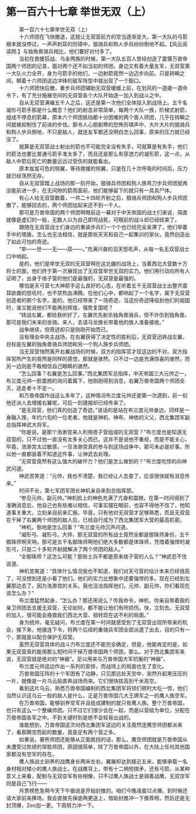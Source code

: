 <h1>第一百六十七章 举世无双（上）</h1>
<div id="content">&nbsp&nbsp&nbsp&nbsp&nbsp&nbsp&nbsp&nbsp
 第一百六十七章举世无双（上）
 <br/>&nbsp&nbsp&nbsp&nbsp&nbsp&nbsp&nbsp&nbsp
 十六师团在飞快撤退，这就让无双营前方的空当逐渐变大，第一大队的弓箭根本就没停过，一声声刺耳的厉啸中，狼骑兵和狗人步兵纷纷倒地不起。【风云阅读网.】与独角兽骑兵相比，他们要好对付多了。
 <br/>&nbsp&nbsp&nbsp&nbsp&nbsp&nbsp&nbsp&nbsp
 当初在救援狂战、乌金两族的时候，第一大队五百人曾经创造了震慑万兽帝国两个师团的记录，面对两个还不如当初的师团，身边又有着大量友军，无双营第一大队火力全开，身为弓箭手的他们，一边射箭竟然一边迈步向前。只是转瞬之间，朝着十六师团这边冲锋的敌军阵型中就出现了一个豁口。
 <br/>&nbsp&nbsp&nbsp&nbsp&nbsp&nbsp&nbsp&nbsp
 十六师团快后撤，重步兵师团辅助无双营缓缓上前，在划风的一道接一道命令下，有了充分施展空间的无双营各个大队开始逐一加入到战斗之中。
 <br/>&nbsp&nbsp&nbsp&nbsp&nbsp&nbsp&nbsp&nbsp
 自从无双营满编五千人之后，这还是第一次他们全体投入到战场上。五千名凝形弓箭手那是什么概念？他们的射击非常简单，每两个大队一族，阶梯式射箭，组成不停息的箭幕，原本六个师团抵挡都十分困难的两个兽人师团，几乎在转瞬之间就被抑制住了前进的步伐。那令人心胆剧寒的恐怖厉啸声中，大片大片的狼骑兵和狗人步兵倒地，不只是敌人，就连友军都还没明白怎么回事，原来的压力就已经没了。
 <br/>&nbsp&nbsp&nbsp&nbsp&nbsp&nbsp&nbsp&nbsp
 就算是无双营战士射出的箭也不可能完全没有失手，可就算是有失手，他们的箭法也要比普通弓箭手准太多了，而且还是那么有穿透力的凝形箭，这一点，从敌人中箭后死亡的数量远远过受伤的就能看出。
 <br/>&nbsp&nbsp&nbsp&nbsp&nbsp&nbsp&nbsp&nbsp
 原本岌岌可危的侧翼，等待救援的侧翼，只是在几十次呼吸的时间后，压力就已经荡然无存。
 <br/>&nbsp&nbsp&nbsp&nbsp&nbsp&nbsp&nbsp&nbsp
 自从无双营踏上战场的那一刻开始，狼骑兵师团和狗人族弯刀步兵师团就再没能前进一步，在无间隙的箭雨面前，他们能够留下的就只有一具具尸体。
 <br/>&nbsp&nbsp&nbsp&nbsp&nbsp&nbsp&nbsp&nbsp
 有心人给无双营数着，一共二十四轮齐射之后，狼骑兵师团和狗人步兵师团撤了，能够回去的，两个师团加起来还不到一千人。
 <br/>&nbsp&nbsp&nbsp&nbsp&nbsp&nbsp&nbsp&nbsp
 那可是万兽帝国的两个师团啊眼前这一幕对于中天帝国的战士们来说，简直就像是虚幻的一般，无数人以为自己即将战死，可眼前的战斗却已经结束了。
 <br/>&nbsp&nbsp&nbsp&nbsp&nbsp&nbsp&nbsp&nbsp
 跟随在无双营战士们身边的重装步兵们一个个也已经完全呆滞了，他们举着手中的塔盾，怎么也无法相信，就是那些天天和自己一起集训的家伙，竟然创造出了如此可怕的奇迹。
 <br/>&nbsp&nbsp&nbsp&nbsp&nbsp&nbsp&nbsp&nbsp
 “举——世——无——双——。”充满兴奋的滔天怒吼声，从每一名无双营战士口中响起。
 <br/>&nbsp&nbsp&nbsp&nbsp&nbsp&nbsp&nbsp&nbsp
 是的，他们是举世无双的无双营啊在这北疆的战场上，当着西北大营数十万将士的面，他们终于第一次展现出了无双营举世无双的实力。他们用行动向所有人证明了，出身于痞子营的他们是最强的，无双营是最强的。
 <br/>&nbsp&nbsp&nbsp&nbsp&nbsp&nbsp&nbsp&nbsp
 哪怕是天弓营七大神箭手这么良好的心态，在听着五千无双营战士出整齐震耳欲聋的怒吼时，也不禁热血沸腾。在他们心中，都响起了一个名字，属于无双营创造者的那个名字。是的，他已经带来了一场奇迹，当这份奇迹降临到他们的祖国时，谁又能说他们不能再创辉煌，强势复国呢？
 <br/>&nbsp&nbsp&nbsp&nbsp&nbsp&nbsp&nbsp&nbsp
 “转战左翼，都给我听好了，左翼优先射杀独角兽骑兵，但不许伤到独角兽。那可是我们未来的坐骑。来人，去请马龙族长带着他的族人准备接收。”
 <br/>&nbsp&nbsp&nbsp&nbsp&nbsp&nbsp&nbsp&nbsp
 战争继续，但奇迹却只是刚刚开始而已。
 <br/>&nbsp&nbsp&nbsp&nbsp&nbsp&nbsp&nbsp&nbsp
 没有理会中央主战场，在右翼获得了决定性的胜利后，无双营迅转战左翼，目标是左翼的独角兽骑兵师团和另一个狗人族步兵师团。
 <br/>&nbsp&nbsp&nbsp&nbsp&nbsp&nbsp&nbsp&nbsp
 当无双营悄然离开右翼战场的时候，双方的指挥官才现这边的不对。双方指挥官所产生的竟然是同样的感觉，那就是骇然。只不过一边是充满惊喜的骇然，而另一边则是不敢相信自己眼睛的骇然。
 <br/>&nbsp&nbsp&nbsp&nbsp&nbsp&nbsp&nbsp&nbsp
 “怎么回事？右翼是怎么回事。”西北集团军总指挥，中天帝国三大元帅之一，布兰度元帅一脸震撼的询问着属下，他刚刚得到消息，右翼万兽帝国两个师团全灭，逃走者十不足一。
 <br/>&nbsp&nbsp&nbsp&nbsp&nbsp&nbsp&nbsp&nbsp
 和万兽帝国作战这么多年了，这种情况布兰度元帅还是第一次遇到，前一刻他还派人去增援右翼呢，可后一刻捷报却已经传来了。
 <br/>&nbsp&nbsp&nbsp&nbsp&nbsp&nbsp&nbsp&nbsp
 “是无双营，他们真的创造了奇迹。”说话的是站在布兰度元帅身边，同样是一身融入按，年约六旬的一位老者。他就是神机、神布、神依的义父，西北集团军副总指挥神武大将军。
 <br/>&nbsp&nbsp&nbsp&nbsp&nbsp&nbsp&nbsp&nbsp
 “你是说，是那个浩渺宫来人利用痞子营组成的无双营？”布兰度也是知道无双营的，只不过他一直没有太多关心而已。这并不是说他不重视，而是不能关心，毕竟，浩渺宫太过敏感，一旦浩渺宫真的参与到这场战争中，那可未必是好事。所以他一直都装着不知道这件事，让神武去处理。
 <br/>&nbsp&nbsp&nbsp&nbsp&nbsp&nbsp&nbsp&nbsp
 “无双营竟然有这么强大的破坏力？他们是怎么做到的？”布兰度吃惊的向神武问道。
 <br/>&nbsp&nbsp&nbsp&nbsp&nbsp&nbsp&nbsp&nbsp
 神武苦笑道：“元帅，我也不清楚，我已经让人去查了，应该很快就有消息传来。”
 <br/>&nbsp&nbsp&nbsp&nbsp&nbsp&nbsp&nbsp&nbsp
 时间不长，第七军团军团长神机亲自来到总指挥部。
 <br/>&nbsp&nbsp&nbsp&nbsp&nbsp&nbsp&nbsp&nbsp
 “参见元帅，副元帅。”神机脸上的神色充满了亢奋和震撼，在第一时间得到了准确消息后，他自己也有些难以相信，可事实摆在眼前，也容不得他不信了，他知道事关重大，立刻亲自前来汇报。毕竟，只有他对无双营才足够熟悉，而且无双营在干掉了右翼两个师团的敌人后，已经自行成为了西北集团军大营的最高机密。
 <br/>&nbsp&nbsp&nbsp&nbsp&nbsp&nbsp&nbsp&nbsp
 “神机，倒地是怎么回事？”布兰度元帅沉声问道。
 <br/>&nbsp&nbsp&nbsp&nbsp&nbsp&nbsp&nbsp&nbsp
 “凝形弓、凝形弓。大帅，那无双营的所有战士竟然全都是御珠师身份，五千御珠师啊天呐，那可是五千名御珠师啊他们绝大多数都是体珠师，凭借着强悍的凝形弓，只是二十多轮齐射就解决了两个师团的敌人。”
 <br/>&nbsp&nbsp&nbsp&nbsp&nbsp&nbsp&nbsp&nbsp
 “全御珠师？这怎么可能？那些士兵不都是原来痞子营的人么？”神武忍不住说道。
 <br/>&nbsp&nbsp&nbsp&nbsp&nbsp&nbsp&nbsp&nbsp
 神机苦笑道：“具体什么情况我也不知道，我们对天弓营的估计本来已经很高了，可没想到还是小看了他们。他们的实力比想象中还要强悍的多。现在已经到左翼那边去了。因为浩渺宫的关系，我也没法指挥他们，元帅、副元帅，你们看现在该怎么办？”
 <br/>&nbsp&nbsp&nbsp&nbsp&nbsp&nbsp&nbsp&nbsp
 布兰度猛然起身，“怎么办？那还用说么？传我命令，神机，你亲自带着我的亲卫师团去支援无双营，无论如何，都不能让他们有所损伤。快，立刻去。无双营的加入，很可能会挽救我们西北大营，扭转现在这不利的局面。”
 <br/>&nbsp&nbsp&nbsp&nbsp&nbsp&nbsp&nbsp&nbsp
 身为统帅，毫无疑问，布兰度在第一时间就感受到了无双营出现所带来的机会，接下来，他接连下令，将两个后续的重骑兵军团全部派遣了出去，目的只有一个，那就是以配合保护无双营。
 <br/>&nbsp&nbsp&nbsp&nbsp&nbsp&nbsp&nbsp&nbsp
 虽然无双营具体的战斗力布兰度还不能完全确定，但是，他能肯定的是，如果无双营真的能用那么短时间干掉万兽帝国两个师团，那么，对于西北集团军来说，无双营就是绝对的“神器”。足以用来与万兽帝国大军抗衡的“神器”。
 <br/>&nbsp&nbsp&nbsp&nbsp&nbsp&nbsp&nbsp&nbsp
 布兰度元帅这边作出一系列的安排，而战场上的局面也生了变化。
 <br/>&nbsp&nbsp&nbsp&nbsp&nbsp&nbsp&nbsp&nbsp
 万兽帝国压阵的十个军团有了动静，只见那远处天空中，突然升起黑压压的一片，就像是一片乌云般直奔战场而来。它们很快拔高到千米高空。
 <br/>&nbsp&nbsp&nbsp&nbsp&nbsp&nbsp&nbsp&nbsp
 看到这片乌云，熟悉万兽帝国编制的西北集团军将领们顿时大吃一惊，他们当然认识这乌云一般的敌人是什么，正是万兽帝国几大王牌军之一的鹰人族空军。
 <br/>&nbsp&nbsp&nbsp&nbsp&nbsp&nbsp&nbsp&nbsp
 在万兽帝国，能够驯养空军并且组成建制的就只有鹰人族。整个万兽帝国，也只有这么一个整编师团。只不过它们很少会在一起，而是以营级为单位，分配在万兽帝国各军之中。不到关键时刻是绝不会轻易出战的。
 <br/>&nbsp&nbsp&nbsp&nbsp&nbsp&nbsp&nbsp&nbsp
 谁能想到，万兽帝国这次对西北集团军这边的关注竟然连鹰空师团都派来了，看那腾空而起的数量，竟是足有两个营之多。
 <br/>&nbsp&nbsp&nbsp&nbsp&nbsp&nbsp&nbsp&nbsp
 如果说，暴熊师团还能够从正面抵挡的话，那么，鹰空师团就是万兽帝国从未遭受过败绩的常胜师团，原因很简单，除了万兽帝国以外，在大陆上任何其他国家都没有空军的存在。
 <br/>&nbsp&nbsp&nbsp&nbsp&nbsp&nbsp&nbsp&nbsp
 鹰人族战士驯养的战鹰身长两米左右，翼展却达到接近五米，能够承载一名身材相对矮小的鹰人族战士。在战鹰背上，带有十二柄短掷矛，还有弓箭，从某种意义上来看，配制与无双空军有些相像，只不过鹰人族战士是骑着战鹰，无双空军则是自己飞行——
 <br/>&nbsp&nbsp&nbsp&nbsp&nbsp&nbsp&nbsp&nbsp
 月票榜危急啊今天下午据说是开始封推的。咱们今晚凌晨12点爆。到时候还请大家前来捧场。我会直接先保底两更送上，借助封推冲一下推荐榜。然后还是无封顶爆，2oo加一更。下周努力冲一下。
 <br/>&nbsp&nbsp&nbsp&nbsp&nbsp&nbsp&nbsp&nbsp
 <br/>&nbsp&nbsp&nbsp&nbsp&nbsp&nbsp&nbsp&nbsp
</div>
